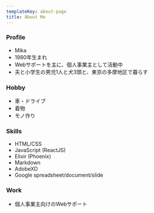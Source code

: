 ```yaml
---
templateKey: about-page
title: About Me
---
```

### Profile
- Mika
- 1980年生まれ
- Webサポートを主に、個人事業主として活動中
- 夫と小学生の男児1人と犬3頭と、東京の多摩地区で暮らす

### Hobby
- 車・ドライブ
- 着物
- モノ作り

### Skills
- HTML/CSS
- JavaScript (ReactJS)
- Elixir (Phoenix)
- Markdown
- AdobeXD
- Google spreadsheet/document/slide


### Work
- 個人事業主向けのWebサポート
